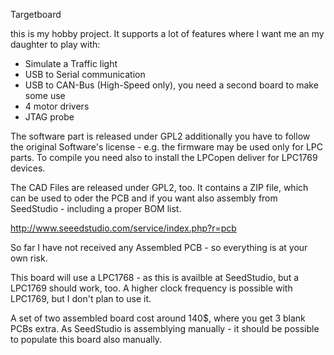 Targetboard

this is my hobby project. It supports a lot of features where I want me an my daughter to play with:
- Simulate a Traffic light
- USB to Serial communication
- USB to CAN-Bus (High-Speed only), you need a second board to make some use
- 4 motor drivers
- JTAG probe

The software part is released under GPL2 additionally you have to follow
the original Software's license - e.g. the firmware may be used only
for LPC parts. To compile you need also to install the LPCopen deliver for LPC1769 devices.

The CAD Files are released under GPL2, too. It contains a ZIP
file, which can be used to oder the PCB and if you want also assembly
from SeedStudio - including a proper BOM list.

http://www.seeedstudio.com/service/index.php?r=pcb

So far I have not received any Assembled PCB - so everything is at
your own risk.

This board will use a LPC1768 - as this is availble at SeedStudio, but a LPC1769 should work, too.  A higher clock frequency is possible with LPC1769, but I don't plan to use it.


A set of two assembled board cost around 140$, where you get 3 blank PCBs extra. As SeedStudio is assemblying manually - it should be possible to populate this board also manually.
